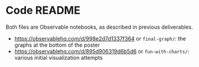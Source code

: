 # Code README

Both files are Observable notebooks, as described in previous deliverables.

- https://observablehq.com/d/998e2d7d1337f364 or `final-graph/`: the graphs at the bottom of the poster
- https://observablehq.com/d/895d906319d6b5d6 or `fun-with-charts/`: various initial visualization attempts
